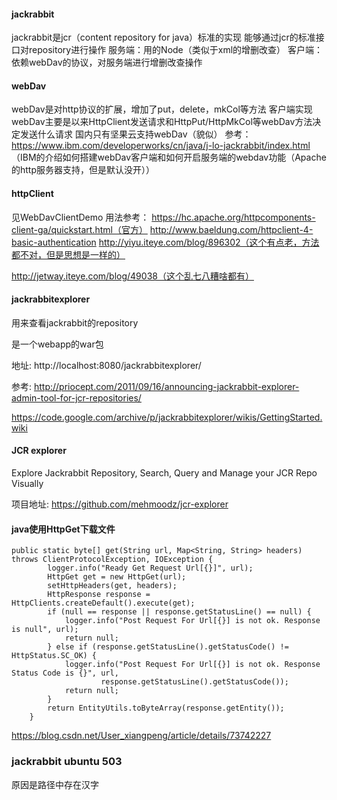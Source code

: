 #### jackrabbit
jackrabbit是jcr（content repository for java）标准的实现
能够通过jcr的标准接口对repository进行操作
服务端：用的Node（类似于xml的增删改查）
客户端：依赖webDav的协议，对服务端进行增删改查操作

#### webDav
webDav是对http协议的扩展，增加了put，delete，mkCol等方法
客户端实现webDav主要是以来HttpClient发送请求和HttpPut/HttpMkCol等webDav方法决定发送什么请求
国内只有坚果云支持webDav（貌似）
参考：
https://www.ibm.com/developerworks/cn/java/j-lo-jackrabbit/index.html （IBM的介绍如何搭建webDav客户端和如何开启服务端的webdav功能（Apache的http服务器支持，但是默认没开））

#### httpClient
见WebDavClientDemo
用法参考：
https://hc.apache.org/httpcomponents-client-ga/quickstart.html（官方）
http://www.baeldung.com/httpclient-4-basic-authentication
http://yiyu.iteye.com/blog/896302（这个有点老，方法都不对，但是思想是一样的）


http://jetway.iteye.com/blog/49038（这个乱七八糟啥都有）

#### jackrabbitexplorer

用来查看jackrabbit的repository

是一个webapp的war包

地址: http://localhost:8080/jackrabbitexplorer/

参考: http://priocept.com/2011/09/16/announcing-jackrabbit-explorer-admin-tool-for-jcr-repositories/

https://code.google.com/archive/p/jackrabbitexplorer/wikis/GettingStarted.wiki

#### JCR explorer

Explore Jackrabbit Repository, Search, Query and Manage your JCR Repo Visually 

项目地址: https://github.com/mehmoodz/jcr-explorer

#### java使用HttpGet下载文件

```
public static byte[] get(String url, Map<String, String> headers) throws ClientProtocolException, IOException {
        logger.info("Ready Get Request Url[{}]", url);
        HttpGet get = new HttpGet(url);
        setHttpHeaders(get, headers);
        HttpResponse response = HttpClients.createDefault().execute(get);
        if (null == response || response.getStatusLine() == null) {
            logger.info("Post Request For Url[{}] is not ok. Response is null", url);
            return null;
        } else if (response.getStatusLine().getStatusCode() != HttpStatus.SC_OK) {
            logger.info("Post Request For Url[{}] is not ok. Response Status Code is {}", url,
                    response.getStatusLine().getStatusCode());
            return null;
        }
        return EntityUtils.toByteArray(response.getEntity());
    }
```

https://blog.csdn.net/User_xiangpeng/article/details/73742227


### jackrabbit ubuntu 503
原因是路径中存在汉字
